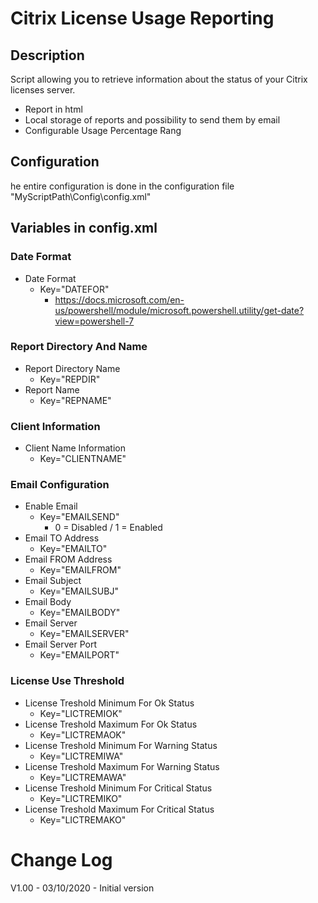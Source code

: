 #  Citrix License Usage Reporting

## Description
Script allowing you to retrieve information about the status of your Citrix licenses server.

- Report in html
- Local storage of reports and possibility to send them by email
- Configurable Usage Percentage Rang

## Configuration 

he entire configuration is done in the configuration file 
"MyScriptPath\Config\config.xml"


## Variables in config.xml

### Date Format
- Date Format
  - Key="DATEFOR"
    - https://docs.microsoft.com/en-us/powershell/module/microsoft.powershell.utility/get-date?view=powershell-7

### Report Directory And Name
- Report Directory Name
  - Key="REPDIR" 
- Report Name
  - Key="REPNAME"

### Client Information
- Client Name Information
  - Key="CLIENTNAME"

### Email Configuration
- Enable Email
  - Key="EMAILSEND"
    - 0 = Disabled / 1 = Enabled
- Email TO Address
  - Key="EMAILTO"      
- Email FROM Address
  - Key="EMAILFROM"    
- Email Subject
  - Key="EMAILSUBJ"    
- Email Body
  - Key="EMAILBODY"    
- Email Server
  - Key="EMAILSERVER"  
- Email Server Port
  - Key="EMAILPORT"    
     
### License Use Threshold
- License Treshold Minimum For Ok Status
  - Key="LICTREMIOK"
- License Treshold Maximum For Ok Status
  - Key="LICTREMAOK"
- License Treshold Minimum For Warning Status
  - Key="LICTREMIWA"
- License Treshold Maximum For Warning Status
  - Key="LICTREMAWA"
- License Treshold Minimum For Critical Status
  - Key="LICTREMIKO"
- License Treshold Maximum For Critical Status 
  - Key="LICTREMAKO" 

# Change Log 
V1.00 - 03/10/2020 - Initial version 

